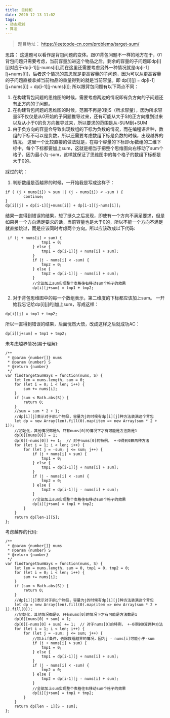 ```yaml
---
title: 目标和
date: 2020-12-13 11:02
tags:
- 动态规划
- 算法
---
```


>题目地址： https://leetcode-cn.com/problems/target-sum/

思路： 这道题可以看作是背包问题的变体。跟01背包问题不一样的地方在于，01背包问题只需要考虑，当前容量加进这个物品之后，剩余的容量的子问题即dp[i][j]对应于dp[i-1][j-nums[i]],而在这里还需要考虑另外一种情况就是dp[i-1][j+nums[i]]，后者这个情况的意思就是更高容量的子问题，因为可以从更高容量的子问题直接拿掉当前物品的重量得到的就是当前容量。即
dp[i][j] = dp[i-1][j+nums[i]] + dp[i-1][j-nums[i]]; 所以跟背包问题有以下两点不同：
1. 在构建背包问题的思维图的时候，需要考虑两边的情况即有负方向的子问题还有正方向的子问题。 
2. 在构建背包问题的思维图的时候，范围不再是0到S（所求容量），因为所求容量S不仅仅是从0开始的子问题推导过来，还有可能从大于S的正方向推到过来以及从小于0的负方向推导过来，所以要求的范围是从-SUM到+SUM
3. 由于负方向的容量会导致出现数组的下标为负数的情况，而在编程语言种，数组的下标不可以是负数，所以还需要考虑数组下标是负数的时候，出现越界的情况。 这里一个比较直接的做法就是，在每个容量的下标即dp数组的二维下标中，每个下标都要加上sum，这就是相当于把整个思维图向右移动了sum个格子，因为最小为-sum，这样就保证了思维图中的每个格子的数组下标都是大于0的。

踩过的坑：
1. 判断数组是否越界的时候，一开始我是写成这样子：
```
if ( (j + nums[i]) > sum || (j - nums[i]) < -sum ) {
        continue;
}
dp[i][j] = dp[i-1][j+nums[i]] + dp[i-1][j-nums[i]];
```
结果一直得到错误的结果，想了挺久之后发现，即使有一个方向不满足要求，但是如果另一个方向满足要求的话，当前容量也是大于0的，所以不能一个方向不满足就直接跳过，而是应该同时考虑两个方向。所以应该改成以下代码:
```
 if (j + nums[i] > sum) {
                tmp1 = 0;
            } else {
                tmp1 = dp[i-1][j + nums[i] + sum];
            }
            if (j - nums[i] < -sum) {
                tmp2 = 0;
            } else {
                tmp2 = dp[i-1][j - nums[i] + sum];
            }
            //全部加上sum实现整个表格往右移动sum个格子的效果
            dp[i][j+sum] = tmp1 + tmp2;  
```

2. 对于背包思维图中的每一个数组表示，第二维度的下标都应该加上sum。
一开始我忘记给dp[i][j]的j加上sum，写成这样：
```
dp[i][j] = tmp1 + tmp2;  
```
所以一直得到错误的结果，后面恍然大悟，改成这样之后就成功AC：
```
dp[i][j+sum] = tmp1 + tmp2; 
```

未考虑越界情况(易于理解):
```
/**
 * @param {number[]} nums
 * @param {number} S
 * @return {number}
 */
var findTargetSumWays = function(nums, S) {
    let len = nums.length, sum = 0;
    for (let i = 0; i < len; i++) {
        sum += nums[i];
    }
    if (sum < Math.abs(S)) {
        return 0;
    }
    //sum = sum * 2 + 1;
    //dp[i][j]表示对于前i个物品，容量为j的时候有dp[i][j]种方法装满这个背包
    let dp = new Array(len).fill(0).map(item => new Array(sum * 2 + 1)); 
    //初始化，其他情况都是0，只有nums[0]的情况下才有可能是方法数是1
    dp[0][nums[0]] = 1;
    dp[0][-nums[0]] += 1;  // 对于nums[0]的特例， +-0得到0算两种方法
    for (let i = 1; i < len; i++) {
        for (let j = -sum; j <= sum; j++) {
            if (j + nums[i] > sum) {
                tmp1 = 0;
            } else {
                tmp1 = dp[i-1][j + nums[i] + sum];
            }
            if (j - nums[i] < -sum) {
                tmp2 = 0;
            } else {
                tmp2 = dp[i-1][j - nums[i] + sum];
            }
            //全部加上sum实现整个表格往右移动sum个格子的效果
            dp[i][j+sum] = tmp1 + tmp2;  
        }
    }
    return dp[len-1][S];
};
```

考虑越界的代码:
```
/**
 * @param {number[]} nums
 * @param {number} S
 * @return {number}
 */
var findTargetSumWays = function(nums, S) {
    let len = nums.length, sum = 0, tmp1 = 0, tmp2 = 0;
    for (let i = 0; i < len; i++) {
        sum += nums[i];
    }
    if (sum < Math.abs(S)) {
        return 0;
    }
    //dp[i][j]表示对于前i个物品，容量为j的时候有dp[i][j]种方法装满这个背包
    let dp = new Array(len).fill(0).map(item => new Array(sum * 2 + 1).fill(0)); 
    //初始化，其他情况都是0，只有nums[0]的情况下才有可能是方法数是1
    dp[0][nums[0] + sum] = 1;
    dp[0][-nums[0] + sum] += 1;  // 对于nums[0]的特例， +-0得到0算两种方法
    for (let i = 1; i < len; i++) {
        for (let j = -sum; j <= sum; j++) {
            //加上if条件，去除数组越界的情况，因为j - nums[i]可能小于-sum
            if (j + nums[i] > sum) {
                tmp1 = 0;
            } else {
                tmp1 = dp[i-1][j + nums[i] + sum];
            }
            if (j - nums[i] < -sum) {
                tmp2 = 0;
            } else {
                tmp2 = dp[i-1][j - nums[i] + sum];
            }
            //全部加上sum实现整个表格往右移动sum个格子的效果
            dp[i][j+sum] = tmp1 + tmp2;  
        }
    }
    return dp[len - 1][S + sum];
};
```